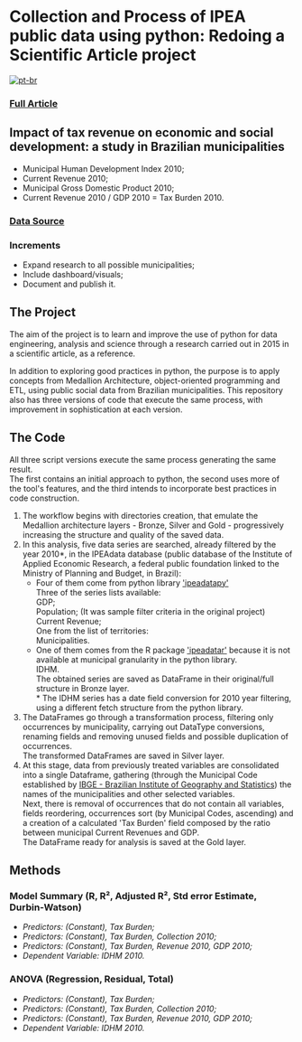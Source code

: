 # Collection and Process of IPEA public data using python: Redoing a Scientific Article project

[![pt-br](https://img.shields.io/badge/lang-pt--br-green.svg)](https://github.com/puffdapaz/pythonIPEA/blob/main/README.pt-BR.md)

### [Full Article](https://github.com/puffdapaz/TCC/blob/66a3e445755dc30225056ef4bb92fabd85f85d14/Impacto%20da%20receita%20tribut%C3%A1ria%20no%20desenvolvimento%20econ%C3%B4mico%20e%20social.%20um%20estudo%20nos%20munic%C3%ADpios%20brasileiros.pdf)

## Impact of tax revenue on economic and social development: a study in Brazilian municipalities
- Municipal Human Development Index 2010;
- Current Revenue 2010;
- Municipal Gross Domestic Product 2010;
- Current Revenue 2010 / GDP 2010 = Tax Burden 2010.

### [Data Source](http://www.ipeadata.gov.br/Default.aspx)

### Increments
- Expand research to all possible municipalities;
- Include dashboard/visuals;
- Document and publish it.

## The Project
The aim of the project is to learn and improve the use of python for data engineering, analysis and science through a research carried out in 2015 in a scientific article, as a reference.

In addition to exploring good practices in python, the purpose is to apply concepts from Medallion Architecture, object-oriented programming and ETL, using public social data from Brazilian municipalities. This repository also has three versions of code that execute the same process, with improvement in sophistication at each version.

## The Code
All three script versions execute the same process generating the same result.<br/>
The first contains an initial approach to python, the second uses more of the tool's features, and the third intends to incorporate best practices in code construction.

1. The workflow begins with directories creation, that emulate the Medallion architecture layers - Bronze, Silver and Gold - progressively increasing the structure and quality of the saved data.
2. In this analysis, five data series are searched, already filtered by the year 2010\*, in the IPEAdata database (public database of the Institute of Applied Economic Research, a federal public foundation linked to the Ministry of Planning and Budget, in Brazil):
     - Four of them come from python library ['ipeadatapy'](https://pypi.org/project/ipeadatapy/)<br/>
         Three of the series lists available:<br/>
             GDP;<br/>
             Population; (It was sample filter criteria in the original project)<br/>
             Current Revenue;<br/>
         One from the list of territories:<br/>
             Municipalities.<br/>
     - One of them comes from the R package ['ipeadatar'](https://cran.r-project.org/web/packages/ipeadatar/index.html) because it is not available at municipal granularity in the python library.<br/>
         IDHM.<br/>
The obtained series are saved as DataFrame in their original/full structure in Bronze layer.<br/>
\* The IDHM series has a date field conversion for 2010 year filtering, using a different fetch structure from the python library.
3. The DataFrames go through a transformation process, filtering only occurrences by municipality, carrying out DataType conversions, renaming fields and removing unused fields and possible duplication of occurrences.<br/>
The transformed DataFrames are saved in Silver layer.
4. At this stage, data from previously treated variables are consolidated into a single Dataframe, gathering (through the Municipal Code established by [IBGE - Brazilian Institute of Geography and Statistics](https://servicodados.ibge.gov.br/api/docs/)) the names of the municipalities and other selected variables.<br/>
Next, there is removal of occurrences that do not contain all variables, fields reordering, occurrences sort (by Municipal Codes, ascending) and a creation of a calculated 'Tax Burden' field composed by the ratio between municipal Current Revenues and GDP.<br/>
The DataFrame ready for analysis is saved at the Gold layer.

## Methods
### Model Summary (R, R², Adjusted R², Std error Estimate, Durbin-Watson)
- *Predictors: (Constant), Tax Burden;*
- *Predictors: (Constant), Tax Burden, Collection 2010;*
- *Predictors: (Constant), Tax Burden, Revenue 2010, GDP 2010;*
- *Dependent Variable: IDHM 2010.*
### ANOVA (Regression, Residual, Total)
- *Predictors: (Constant), Tax Burden;*
- *Predictors: (Constant), Tax Burden, Collection 2010;*
- *Predictors: (Constant), Tax Burden, Revenue 2010, GDP 2010;*
- *Dependent Variable: IDHM 2010.*